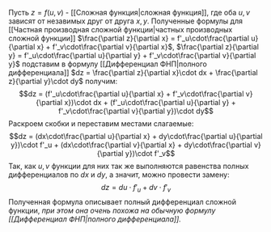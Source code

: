 Пусть $z = f(u, v)$ - [[Сложная функция|сложная функция]], где оба $u,v$ зависят от незавимых друг от друга $x,y$. Полученные формулы для [[Частная производная сложной функции|частных производных сложной функции]] $\frac{\partial z}{\partial x} = f'_u\cdot\frac{\partial u}{\partial x} + f'_v\cdot\frac{\partial v}{\partial x}$, $\frac{\partial z}{\partial y} = f'_u\cdot\frac{\partial u}{\partial y} + f'_v\cdot\frac{\partial v}{\partial y}$ подставим в формулу [[Дифференциал ФНП|полного дифференциала]] $dz = \frac{\partial z}{\partial x}\cdot  dx + \frac{\partial z}{\partial y}\cdot dy$ получим:$$dz = (f'_u\cdot\frac{\partial u}{\partial x} + f'_v\cdot\frac{\partial v}{\partial x})\cdot  dx + (f'_u\cdot\frac{\partial u}{\partial y} + f'_v\cdot\frac{\partial v}{\partial y})\cdot dy$$Раскроем скобки и переставим местами слагаемые:$$dz = (dx\cdot\frac{\partial u}{\partial x} + dy\cdot\frac{\partial u}{\partial y})\cdot  f'_u + (dx\cdot\frac{\partial v}{\partial x} + dy\cdot\frac{\partial v}{\partial y})\cdot  f'_v$$Так, как $u,v$ функции для них так же выполняются равенства полных дифференциалов по $dx$ и $dy$, а значит, можно провести замену:$$dz = du\cdot f'_u + dv\cdot f'_v$$Полученная формула описывает полный дифференциал сложной функции, *при этом она очень похожа на обычную формулу [[Дифференциал ФНП|полного дифференциала]].*